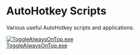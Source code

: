 # AutoHotkey Scripts
Various useful AutoHotkey scripts and applications.  
  
[![ToggleAlwaysOnTop.exe](ToggleAlwaysOnTop/ToggleAlwaysOnTop.ico)](ToggleAlwaysOnTop/ToggleAlwaysOnTop.exe)  
[ToggleAlwaysOnTop.exe](ToggleAlwaysOnTop/ToggleAlwaysOnTop.exe)